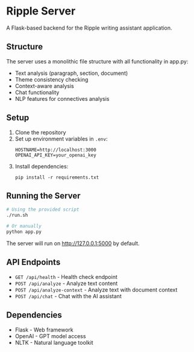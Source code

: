 # Ripple Server

A Flask-based backend for the Ripple writing assistant application.

## Structure

The server uses a monolithic file structure with all functionality in app.py:

- Text analysis (paragraph, section, document)
- Theme consistency checking
- Context-aware analysis
- Chat functionality
- NLP features for connectives analysis

## Setup

1. Clone the repository
2. Set up environment variables in `.env`:
   ```
   HOSTNAME=http://localhost:3000
   OPENAI_API_KEY=your_openai_key
   ```
3. Install dependencies:
   ```
   pip install -r requirements.txt
   ```

## Running the Server

```bash
# Using the provided script
./run.sh

# Or manually
python app.py
```

The server will run on http://127.0.0.1:5000 by default.

## API Endpoints

- `GET /api/health` - Health check endpoint
- `POST /api/analyze` - Analyze text content
- `POST /api/analyze-context` - Analyze text with document context
- `POST /api/chat` - Chat with the AI assistant

## Dependencies

- Flask - Web framework
- OpenAI - GPT model access
- NLTK - Natural language toolkit 
